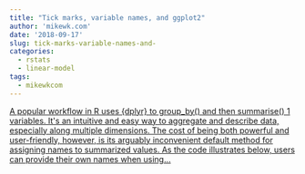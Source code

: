 ```yaml
---
title: "Tick marks, variable names, and ggplot2"
author: 'mikewk.com'
date: '2018-09-17'
slug: tick-marks-variable-names-and-
categories:
  - rstats
  - linear-model
tags:
  - mikewkcom
---
```


[A popular workflow in R uses {dplyr} to group_by() and then summarise() 1 variables. It's an intuitive and easy way to aggregate and describe data, especially along multiple dimensions. The cost of being both powerful and user-friendly, however, is its arguably inconvenient default method for assigning names to summarized values. As the code illustrates below, users can provide their own names when using...<click to read more>](https://mikewk.com/post/2018-09-17-tick-marks-var-names-and-ggplot2/)

